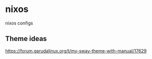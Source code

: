 # nixos

nixos configs

## Theme ideas

https://forum.garudalinux.org/t/my-sway-theme-with-manual/17629
